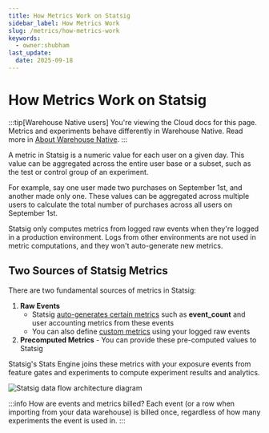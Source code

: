```yaml
---
title: How Metrics Work on Statsig
sidebar_label: How Metrics Work
slug: /metrics/how-metrics-work
keywords:
  - owner:shubham
last_update:
  date: 2025-09-18
---
```


# How Metrics Work on Statsig

:::tip[Warehouse Native users]
You're viewing the Cloud docs for this page. Metrics and experiments behave differently in Warehouse Native. Read more in [About Warehouse Native](/statsig-warehouse-native/introduction#how-warehouse-native-works).
:::

A metric in Statsig is a numeric value for each user on a given day. This value can be aggregated across the entire user base or a subset, such as the test or control group of an experiment.

For example, say one user made two purchases on September 1st, and another made only one. These values can be aggregated across multiple users to calculate the total number of purchases across all users on September 1st.

Statsig only computes metrics from logged raw events when they're logged in a production environment. Logs from other environments are not used in metric computations, and they won't auto-generate new metrics.

## Two Sources of Statsig Metrics

There are two fundamental sources of metrics in Statsig:

1. **Raw Events**
   - Statsig [auto-generates certain metrics](/metrics/metrics-from-events) such as **event_count** and user accounting metrics from these events
   - You can also define [custom metrics](/metrics/custom-dau) using your logged raw events
2. **Precomputed Metrics** - You can provide these pre-computed values to Statsig

Statsig's Stats Engine joins these metrics with your exposure events from feature gates and experiments to compute experiment results and analytics.

![Statsig data flow architecture diagram](/img/data_flow_cloud.png)

:::info How are events and metrics billed?
Each event (or a row when importing from your data warehouse) is billed once, regardless of how many experiments the event is used in.
:::

